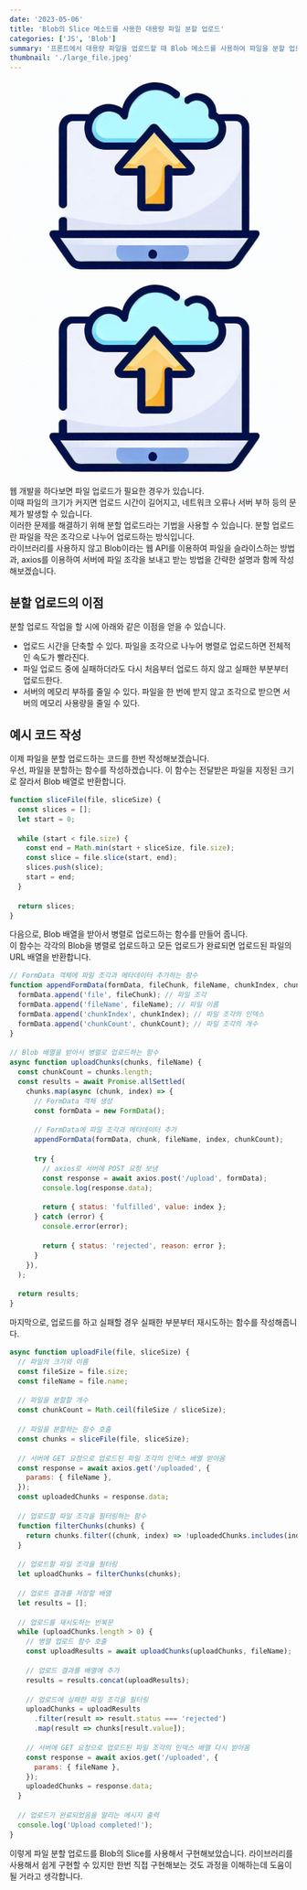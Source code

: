 ```yaml
---
date: '2023-05-06'
title: 'Blob의 Slice 메소드를 사용한 대용량 파일 분할 업로드'
categories: ['JS', 'Blob']
summary: '프론트에서 대용량 파일을 업로드할 때 Blob 메소드를 사용하여 파일을 분할 업로드하는 방법'
thumbnail: './large_file.jpeg'
---
```


![Thumbnail image](./large_file.jpeg)

<div class="img_wrapper">
  <p class="md_img">
    <img src="large_file.jpeg">
  </p>
</div>

웹 개발을 하다보면 파일 업로드가 필요한 경우가 있습니다. <br />
이때 파일의 크기가 커지면 업로드 시간이 길어지고, 네트워크 오류나 서버 부하 등의 문제가 발생할 수 있습니다. <br />
이러한 문제를 해결하기 위해 분할 업로드라는 기법을 사용할 수 있습니다. 분할 업로드란 파일을 작은 조각으로 나누어 업로드하는 방식입니다.
<br />라이브러리를 사용하지 않고 Blob이라는 웹 API를 이용하여 파일을 슬라이스하는 방법과, axios를 이용하여 서버에 파일 조각을 보내고 받는 방법을 간략한 설명과 함께 작성해보겠습니다.

## 분할 업로드의 이점

분할 업로드 작업을 할 시에 아래와 같은 이점을 얻을 수 있습니다.

- 업로드 시간을 단축할 수 있다. 파일을 조각으로 나누어 병렬로 업로드하면 전체적인 속도가 빨라진다.
- 파일 업로드 중에 실패하더라도 다시 처음부터 업로드 하지 않고 실패한 부분부터 업로드한다.
- 서버의 메모리 부하를 줄일 수 있다. 파일을 한 번에 받지 않고 조각으로 받으면 서버의 메모리 사용량을 줄일 수 있다.

## 예시 코드 작성

이제 파일을 분할 업로드하는 코드를 한번 작성해보겠습니다. <br />
우선, 파일을 분할하는 함수를 작성하겠습니다. 이 함수는 전달받은 파일을 지정된 크기로 잘라서 Blob 배열로 반환합니다.

```javascript
function sliceFile(file, sliceSize) {
  const slices = [];
  let start = 0;

  while (start < file.size) {
    const end = Math.min(start + sliceSize, file.size);
    const slice = file.slice(start, end);
    slices.push(slice);
    start = end;
  }

  return slices;
}
```

다음으로, Blob 배열을 받아서 병렬로 업로드하는 함수를 만들어 줍니다. <br />
이 함수는 각각의 Blob을 병렬로 업로드하고 모든 업로드가 완료되면 업로드된 파일의 URL 배열을 반환합니다.

```javascript
// FormData 객체에 파일 조각과 메타데이터 추가하는 함수
function appendFormData(formData, fileChunk, fileName, chunkIndex, chunkCount) {
  formData.append('file', fileChunk); // 파일 조각
  formData.append('fileName', fileName); // 파일 이름
  formData.append('chunkIndex', chunkIndex); // 파일 조각의 인덱스
  formData.append('chunkCount', chunkCount); // 파일 조각의 개수
}

// Blob 배열을 받아서 병렬로 업로드하는 함수
async function uploadChunks(chunks, fileName) {
  const chunkCount = chunks.length;
  const results = await Promise.allSettled(
    chunks.map(async (chunk, index) => {
      // FormData 객체 생성
      const formData = new FormData();

      // FormData에 파일 조각과 메타데이터 추가
      appendFormData(formData, chunk, fileName, index, chunkCount);

      try {
        // axios로 서버에 POST 요청 보냄
        const response = await axios.post('/upload', formData);
        console.log(response.data);

        return { status: 'fulfilled', value: index };
      } catch (error) {
        console.error(error);

        return { status: 'rejected', reason: error };
      }
    }),
  );

  return results;
}
```

마지막으로, 업로드를 하고 실패할 경우 실패한 부분부터 재시도하는 함수를 작성해줍니다.

```javascript
async function uploadFile(file, sliceSize) {
  // 파일의 크기와 이름
  const fileSize = file.size;
  const fileName = file.name;

  // 파일을 분할할 개수
  const chunkCount = Math.ceil(fileSize / sliceSize);

  // 파일을 분할하는 함수 호출
  const chunks = sliceFile(file, sliceSize);

  // 서버에 GET 요청으로 업로드된 파일 조각의 인덱스 배열 받아옴
  const response = await axios.get('/uploaded', {
    params: { fileName },
  });
  const uploadedChunks = response.data;

  // 업로드할 파일 조각을 필터링하는 함수
  function filterChunks(chunks) {
    return chunks.filter((chunk, index) => !uploadedChunks.includes(index));
  }

  // 업로드할 파일 조각을 필터링
  let uploadChunks = filterChunks(chunks);

  // 업로드 결과를 저장할 배열
  let results = [];

  // 업로드를 재시도하는 반복문
  while (uploadChunks.length > 0) {
    // 병렬 업로드 함수 호출
    const uploadResults = await uploadChunks(uploadChunks, fileName);

    // 업로드 결과를 배열에 추가
    results = results.concat(uploadResults);

    // 업로드에 실패한 파일 조각을 필터링
    uploadChunks = uploadResults
      .filter(result => result.status === 'rejected')
      .map(result => chunks[result.value]);

    // 서버에 GET 요청으로 업로드된 파일 조각의 인덱스 배열 다시 받아옴
    const response = await axios.get('/uploaded', {
      params: { fileName },
    });
    uploadedChunks = response.data;
  }

  // 업로드가 완료되었음을 알리는 메시지 출력
  console.log('Upload completed!');
}
```

이렇게 파일 분할 업로드를 Blob의 Slice를 사용해서 구현해보았습니다. 라이브러리를 사용해서 쉽게 구현할 수 있지만 한번 직접 구현해보는 것도 과정을 이해하는데 도움이 될 거라고 생각합니다.
